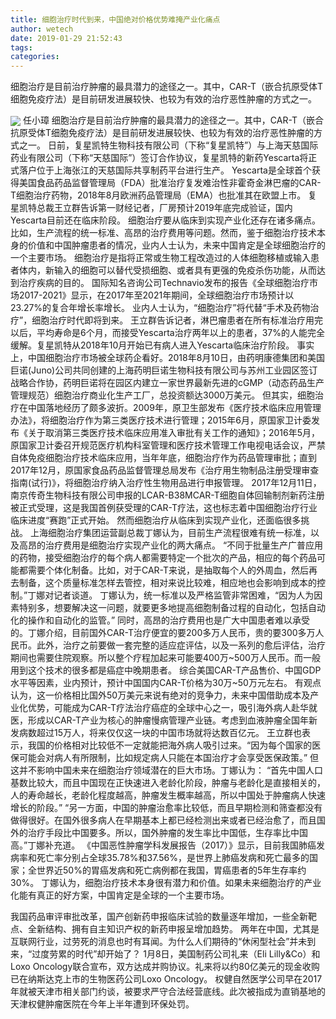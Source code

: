 ```yaml
---
title: 细胞治疗时代到来，中国绝对价格优势难掩产业化痛点
author: wetech
date: 2019-01-29 21:52:43
tags: 
categories: 
---
```

细胞治疗是目前治疗肿瘤的最具潜力的途径之一。其中，CAR-T（嵌合抗原受体T细胞免疫疗法）是目前研发进展较快、也较为有效的治疗恶性肿瘤的方式之一。
<!-- more -->
<img align="center" border="0" src="https://imgcdn.yicai.com/uppics/images/2019/01/3fe54ad2bdaf0740af43ac31e93efadc.jpg" />
任小璋
细胞治疗是目前治疗肿瘤的最具潜力的途径之一。其中，CAR-T（嵌合抗原受体T细胞免疫疗法）是目前研发进展较快、也较为有效的治疗恶性肿瘤的方式之一。
日前，复星凯特生物科技有限公司（下称“复星凯特”）与上海天慈国际药业有限公司（下称“天慈国际”）签订合作协议，复星凯特的新药Yescarta将正式落户位于上海张江的天慈国际共享制药平台进行生产。
Yescarta是全球首个获得美国食品药品监督管理局（FDA）批准治疗复发难治性非霍奇金淋巴瘤的CAR-T细胞治疗药物，2018年8月欧洲药品管理局（EMA）也批准其在欧盟上市。
复星凯特总裁王立群告诉第一财经记者，厂房预计2019年底完成验证，国内Yescarta目前还在临床阶段。
细胞治疗要从临床到实现产业化还存在诸多痛点。比如，生产流程的统一标准、高昂的治疗费用等问题。然而，鉴于细胞治疗技术本身的价值和中国肿瘤患者的情况，业内人士认为，未来中国肯定是全球细胞治疗的一个主要市场。
细胞治疗是指将正常或生物工程改造过的人体细胞移植或输入患者体内，新输入的细胞可以替代受损细胞、或者具有更强的免疫杀伤功能，从而达到治疗疾病的目的。
国际知名咨询公司Technavio发布的报告《全球细胞治疗市场2017-2021》显示，在2017年至2021年期间，全球细胞治疗市场预计以23.27%的复合年增长率增长。
业内人士认为，“细胞治疗”将代替“手术及药物治疗”，细胞治疗时代即将到来。
王立群告诉记者，淋巴瘤患者在所有标准治疗用完以后，平均寿命是6个月，而接受Yescarta治疗两年以上的患者，37%的人能完全缓解。复星凯特从2018年10月开始已有病人进入Yescarta临床治疗阶段。
事实上，中国细胞治疗市场被全球药企看好。2018年8月10日，由药明康德集团和美国巨诺(Juno)公司共同创建的上海药明巨诺生物科技有限公司与苏州工业园区签订战略合作协，药明巨诺将在园区内建立一家世界最新先进的cGMP（动态药品生产管理规范）细胞治疗商业化生产工厂，总投资额达3000万美元。
但其实，细胞治疗在中国落地经历了颇多波折。2009年，原卫生部发布《医疗技术临床应用管理办法》，将细胞治疗作为第三类医疗技术进行管理；2015年6月，原国家卫计委发布《关于取消第三类医疗技术临床应用准入审批有关工作的通知》；2016年5月，原国家卫计委召开规范医疗机构科室管理和医疗技术管理工作电视电话会议，严禁自体免疫细胞治疗技术临床应用，当年年底，细胞治疗作为药品管理审批；直到2017年12月，原国家食品药品监督管理总局发布《治疗用生物制品注册受理审查指南(试行)》，将细胞治疗纳入治疗性生物用品进行申报管理。
2017年12月11日，南京传奇生物科技有限公司申报的LCAR-B38MCAR-T细胞自体回输制剂新药注册被正式受理，这是我国首例获受理的CAR-T疗法，这也标志着中国细胞治疗行业临床进度“赛跑”正式开始。
然而细胞治疗从临床到实现产业化，还面临很多挑战。
上海细胞治疗集团运营副总裁丁娜认为，目前生产流程很难有统一标准，以及高昂的治疗费用是细胞治疗实现产业化的两大痛点。
“不同于批量生产广普应用的药物，接受细胞治疗的每个病人都需要特定一个批次的产品，相应的每个药品可能都需要个体化制备。比如，对于CAR-T来说，是抽取每个人的外周血，然后再去制备，这个质量标准怎样去管控，相对来说比较难，相应地也会影响到成本的控制。”丁娜对记者谈道。
丁娜认为，统一标准以及严格监管非常困难，“因为人为因素特别多，想要解决这一问题，就要更多地提高细胞制备过程的自动化，包括自动化的操作和自动化的监管。”
同时，高昂的治疗费用也是广大中国患者难以承受的。丁娜介绍，目前国外CAR-T治疗便宜的要200多万人民币，贵的要300多万人民币。此外，治疗之前要做一套完整的适应症评估，以及一系列的愈后评估，治疗期间也需要住院观察。所以整个疗程加起来可能要400万~500万人民币。而一般用到这个技术的很多都是癌症中晚期患者。
综合美国CAR-T产品售价、中国GDP水平等因素，业内预计，预计中国国内CAR-T价格为30万~50万元左右。
有观点认为，这一价格相比国外50万美元来说有绝对的竞争力，未来中国借助成本及产业化优势，可能成为CAR-T疗法治疗癌症的全球中心之一，吸引海外病人赴华就医，形成以CAR-T产业为核心的肿瘤慢病管理产业链。考虑到血液肿瘤全国年新发病数超过15万人，将来仅仅这一块的中国市场就将达数百亿元。
王立群也表示，我国的价格相对比较低不一定就能把海外病人吸引过来。“因为每个国家的医保可能会对病人有所限制，比如规定病人只能在本国治疗才会享受医保政策。”
但这并不影响中国未来在细胞治疗领域潜在的巨大市场。丁娜认为： “首先中国人口基数比较大，而且中国现在正快速进入老龄化阶段，肿瘤与老龄化是直接相关的，人的寿命越长，老龄化程度越高，肿瘤发生概率越高，所以中国处于肿瘤病人快速增长的阶段。”
“另一方面，中国的肿瘤治愈率比较低，而且早期检测和筛查都没有做得很好。在国外很多病人在早期基本上都已经检测出来或者已经治愈了，而且国外的治疗手段比中国要多。所以，国外肿瘤的发生率比中国低，生存率比中国高。”丁娜补充道。
《中国恶性肿瘤学科发展报告（2017）》显示，目前我国肺癌发病率和死亡率分别占全球35.78%和37.56%，是世界上肺癌发病和死亡最多的国家；全世界近50%的胃癌发病和死亡病例都在我国，胃癌患者的5年生存率约30%。
丁娜认为，细胞治疗技术本身很有潜力和价值。如果未来细胞治疗的产业化能有真正的好方案，中国肯定是全球的一个主要市场。
 
 
我国药品审评审批改革，国产创新药申报临床试验的数量逐年增加，一些全新靶点、全新结构、拥有自主知识产权的新药申报呈增加趋势。
两年在中国，尤其是互联网行业，过劳死的消息也时有耳闻。为什么人们期待的“休闲型社会”并未到来，“过度劳累的时代”却开始了？
1月8日，美国制药公司礼来（Eli Lilly&Co）和Loxo Oncology联合宣布，双方达成并购协议。礼来将以约80亿美元的现金收购已在纳斯达克上市的生物医药公司Loxo Oncology。
权健自然医学公司早在2017年就被天津市相关部门约谈，被要求严守合法经营底线。此次被指成为直销基地的天津权健肿瘤医院在今年上半年遭到环保处罚。
